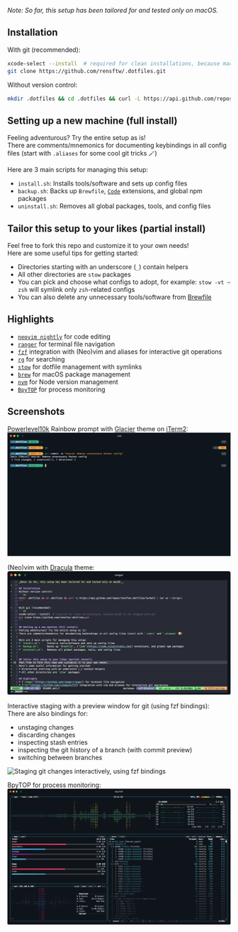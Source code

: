 _Note: So far, this setup has been tailored for and tested only on macOS._  

## Installation
With git (recommended):  
```sh
xcode-select --install  # required for clean installations, because macOS is not shipped with git
git clone https://github.com/rensftw/.dotfiles.git
```
  
Without version control:  
```sh
mkdir .dotfiles && cd .dotfiles && curl -L https://api.github.com/repos/rensftw/.dotfiles/tarball | tar xz --strip=1
```
  
## Setting up a new machine (full install)
Feeling adventurous? Try the entire setup as is!  
There are comments/mnemonics for documenting keybindings in all config files (start with `.aliases` for some cool git tricks 🪄)  

Here are 3 main scripts for managing this setup:  
* `install.sh`:     Installs tools/software and sets up config files
* `backup.sh`:      Backs up `Brewfile`, [`Code`](https://code.visualstudio.com/) extensions, and global npm packages
* `uninstall.sh`:   Removes all global packages, tools, and config files

  
## Tailor this setup to your likes (partial install)
Feel free to fork this repo and customize it to your own needs!  
Here are some useful tips for getting started:  
* Directories starting with an underscore (`_`) contain helpers
* All other directories are `stow` packages
* You can pick and choose what configs to adopt, for example: `stow -vt ~ zsh` will symlink only `zsh`-related configs
* You can also delete any unnecessary tools/software from [Brewfile](./_homebrew/Brewfile)
  
## Highlights
* [`neovim nightly`](https://neovim.io/) for code editing
* [`ranger`](https://github.com/ranger/ranger) for terminal file navigation
* [`fzf`](https://github.com/junegunn/fzf) integration with (Neo)vim and aliases for interactive git operations
* [`rg`](https://github.com/BurntSushi/ripgrep) for searching
* [`stow`](https://www.gnu.org/software/stow/) for dotfile management with symlinks
* [`brew`](https://brew.sh/) for macOS package management
* [`nvm`](https://github.com/nvm-sh/nvm) for Node version management
* [`BpyTOP`](https://github.com/aristocratos/bpytop) for process monitoring
  
## Screenshots
[Powerlevel10k](https://github.com/romkatv/powerlevel10k/) Rainbow prompt with [Glacier](https://github.com/bahlo/iterm-colors#glacier) theme on [iTerm2](https://iterm2.com/):
![Powerlevel10k Rainbow prompt with Glacier theme on iTerm2](https://raw.githubusercontent.com/rensftw/.dotfiles-media/main/rainbow-prompt-with-glacier-theme.png)
  
(Neo)vim with [Dracula](https://draculatheme.com/vim) theme:
![(Neo)vim with Dracula theme](https://raw.githubusercontent.com/rensftw/.dotfiles-media/main/vim-with-dracula-theme.png)
  
Interactive staging with a preview window for git (using fzf bindings):  
There are also bindings for:
  * unstaging changes
  * discarding changes
  * inspecting stash entries
  * inspecting the git history of a branch (with commit preview)
  * switching between branches

![Staging git changes interactively, using fzf bindings](https://raw.githubusercontent.com/rensftw/.dotfiles-media/main/interactive-git-fzf-full-size.gif)

  
BpyTOP for process monitoring:
![BpyTOP for process monitoring](https://raw.githubusercontent.com/rensftw/.dotfiles-media/main/bpytop-process-manager.png)

